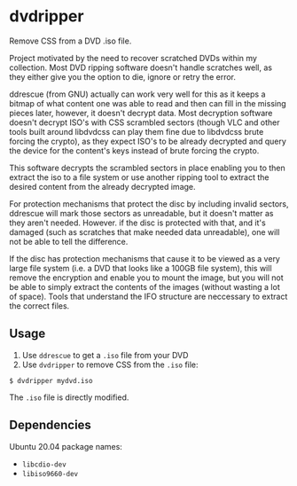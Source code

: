 dvdripper
=========

Remove CSS from a DVD .iso file.

Project motivated by the need to recover scratched DVDs within my
collection.  Most DVD ripping software doesn't handle scratches well,
as they either give you the option to die, ignore or retry the error.

ddrescue (from GNU) actually can work very well for this as it keeps a
bitmap of what content one was able to read and then can fill in the
missing pieces later, however, it doesn't decrypt data.  Most
decryption software doesn't decrypt ISO's with CSS scrambled sectors
(though VLC and other tools built around libdvdcss can play them fine
due to libdvdcss brute forcing the crypto), as they expect ISO's to be
already decrypted and query the device for the content's keys instead
of brute forcing the crypto.

This software decrypts the scrambled sectors in place enabling you to
then extract the iso to a file system or use another ripping tool to
extract the desired content from the already decrypted image.

For protection mechanisms that protect the disc by including invalid
sectors, ddrescue will mark those sectors as unreadable, but it
doesn't matter as they aren't needed.  However. if the disc is
protected with that, and it's damaged (such as scratches that make
needed data unreadable), one will not be able to tell the difference.

If the disc has protection mechanisms that cause it to be viewed as a
very large file system (i.e. a DVD that looks like a 100GB file
system), this will remove the encryption and enable you to mount the
image, but you will not be able to simply extract the contents of the
images (without wasting a lot of space).  Tools that understand the
IFO structure are neccessary to extract the correct files.


Usage
-----
1. Use `ddrescue` to get a `.iso` file from your DVD
2. Use `dvdripper` to remove CSS from the `.iso` file:
```
$ dvdripper mydvd.iso
```

The `.iso` file is directly modified.


Dependencies
------------
Ubuntu 20.04 package names:

- `libcdio-dev`
- `libiso9660-dev`
